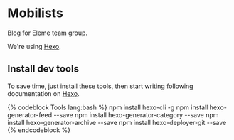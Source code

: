 # Mobilists

Blog for Eleme team group.

We're using [Hexo](https://hexo.io/).

## Install dev tools

To save time, just install these tools, then start writing following documentation on [Hexo](https://hexo.io/docs).

{% codeblock Tools lang:bash %}
npm install hexo-cli -g
npm install hexo-generator-feed --save
npm install hexo-generator-category --save
npm install hexo-generator-archive --save
npm install hexo-deployer-git --save
{% endcodeblock %}

